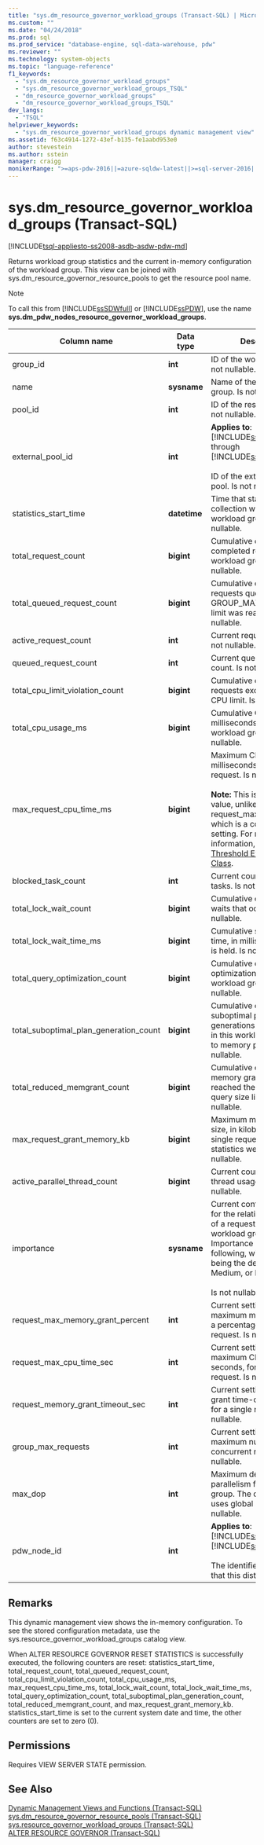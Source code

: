 ```yaml
---
title: "sys.dm_resource_governor_workload_groups (Transact-SQL) | Microsoft Docs"
ms.custom: ""
ms.date: "04/24/2018"
ms.prod: sql
ms.prod_service: "database-engine, sql-data-warehouse, pdw"
ms.reviewer: ""
ms.technology: system-objects
ms.topic: "language-reference"
f1_keywords: 
  - "sys.dm_resource_governor_workload_groups"
  - "sys.dm_resource_governor_workload_groups_TSQL"
  - "dm_resource_governor_workload_groups"
  - "dm_resource_governor_workload_groups_TSQL"
dev_langs: 
  - "TSQL"
helpviewer_keywords: 
  - "sys.dm_resource_governor_workload_groups dynamic management view"
ms.assetid: f63c4914-1272-43ef-b135-fe1aabd953e0
author: stevestein
ms.author: sstein
manager: craigg
monikerRange: ">=aps-pdw-2016||=azure-sqldw-latest||>=sql-server-2016||=sqlallproducts-allversions||>=sql-server-linux-2017||=azuresqldb-mi-current"
---
```

# sys.dm_resource_governor_workload_groups (Transact-SQL)
[!INCLUDE[tsql-appliesto-ss2008-asdb-asdw-pdw-md](../../includes/tsql-appliesto-ss2008-all-md.md)]

  Returns workload group statistics and the current in-memory configuration of the workload group. This view can be joined with sys.dm_resource_governor_resource_pools to get the resource pool name.  
  
> [!NOTE]  
>  To call this from [!INCLUDE[ssSDWfull](../../includes/sssdwfull-md.md)] or [!INCLUDE[ssPDW](../../includes/sspdw-md.md)], use the name **sys.dm_pdw_nodes_resource_governor_workload_groups**.  
  
|Column name|Data type|Description|  
|-----------------|---------------|-----------------|  
|group_id|**int**|ID of the workload group. Is not nullable.|  
|name|**sysname**|Name of the workload group. Is not nullable.|  
|pool_id|**int**|ID of the resource pool. Is not nullable.|  
|external_pool_id|**int**|**Applies to**: [!INCLUDE[ssSQL15](../../includes/sssql15-md.md)] through [!INCLUDE[ssCurrent](../../includes/sscurrent-md.md)].<br /><br /> ID of the external resource pool. Is not nullable.|  
|statistics_start_time|**datetime**|Time that statistics collection was reset for the workload group. Is not nullable.|  
|total_request_count|**bigint**|Cumulative count of completed requests in the workload group. Is not nullable.|  
|total_queued_request_count|**bigint**|Cumulative count of requests queued after the GROUP_MAX_REQUESTS limit was reached. Is not nullable.|  
|active_request_count|**int**|Current request count. Is not nullable.|  
|queued_request_count|**int**|Current queued request count. Is not nullable.|  
|total_cpu_limit_violation_count|**bigint**|Cumulative count of requests exceeding the CPU limit. Is not nullable.|  
|total_cpu_usage_ms|**bigint**|Cumulative CPU usage, in milliseconds, by this workload group. Is not nullable.|  
|max_request_cpu_time_ms|**bigint**|Maximum CPU usage, in milliseconds, for a single request. Is not nullable.<br /><br /> **Note:** This is a measured value, unlike request_max_cpu_time_sec, which is a configurable setting. For more information, see [CPU Threshold Exceeded Event Class](../../relational-databases/event-classes/cpu-threshold-exceeded-event-class.md).|  
|blocked_task_count|**int**|Current count of blocked tasks. Is not nullable.|  
|total_lock_wait_count|**bigint**|Cumulative count of lock waits that occurred. Is not nullable.|  
|total_lock_wait_time_ms|**bigint**|Cumulative sum of elapsed time, in milliseconds, a lock is held. Is not nullable.|  
|total_query_optimization_count|**bigint**|Cumulative count of query optimizations in this workload group. Is not nullable.|  
|total_suboptimal_plan_generation_count|**bigint**|Cumulative count of suboptimal plan generations that occurred in this workload group due to memory pressure. Is not nullable.|  
|total_reduced_memgrant_count|**bigint**|Cumulative count of memory grants that reached the maximum query size limit. Is not nullable.|  
|max_request_grant_memory_kb|**bigint**|Maximum memory grant size, in kilobytes, of a single request since the statistics were reset. Is not nullable.|  
|active_parallel_thread_count|**bigint**|Current count of parallel thread usage. Is not nullable.|  
|importance|**sysname**|Current configuration value for the relative importance of a request in this workload group. Importance is one of the following, with Medium being the default: Low, Medium, or High.<br /><br /> Is not nullable.|  
|request_max_memory_grant_percent|**int**|Current setting for the maximum memory grant, as a percentage, for a single request. Is not nullable.|  
|request_max_cpu_time_sec|**int**|Current setting for maximum CPU use limit, in seconds, for a single request. Is not nullable.|  
|request_memory_grant_timeout_sec|**int**|Current setting for memory grant time-out, in seconds, for a single request. Is not nullable.|  
|group_max_requests|**int**|Current setting for the maximum number of concurrent requests. Is not nullable.|  
|max_dop|**int**|Maximum degree of parallelism for the workload group. The default value, 0, uses global settings. Is not nullable.|  
|pdw_node_id|**int**|**Applies to**: [!INCLUDE[ssSDWfull](../../includes/sssdwfull-md.md)], [!INCLUDE[ssPDW](../../includes/sspdw-md.md)]<br /><br /> The identifier for the node that this distribution is on.|  
  
## Remarks  
 This dynamic management view shows the in-memory configuration. To see the stored configuration metadata, use the sys.resource_governor_workload_groups catalog view.  
  
 When ALTER RESOURCE GOVERNOR RESET STATISTICS is successfully executed, the following counters are reset: statistics_start_time, total_request_count, total_queued_request_count, total_cpu_limit_violation_count, total_cpu_usage_ms, max_request_cpu_time_ms, total_lock_wait_count, total_lock_wait_time_ms, total_query_optimization_count, total_suboptimal_plan_generation_count, total_reduced_memgrant_count, and max_request_grant_memory_kb. statistics_start_time is set to the current system date and time, the other counters are set to zero (0).  
  
## Permissions  
 Requires VIEW SERVER STATE permission.  
  
## See Also  
 [Dynamic Management Views and Functions &#40;Transact-SQL&#41;](~/relational-databases/system-dynamic-management-views/system-dynamic-management-views.md)   
 [sys.dm_resource_governor_resource_pools &#40;Transact-SQL&#41;](../../relational-databases/system-dynamic-management-views/sys-dm-resource-governor-resource-pools-transact-sql.md)   
 [sys.resource_governor_workload_groups &#40;Transact-SQL&#41;](../../relational-databases/system-catalog-views/sys-resource-governor-workload-groups-transact-sql.md)   
 [ALTER RESOURCE GOVERNOR &#40;Transact-SQL&#41;](../../t-sql/statements/alter-resource-governor-transact-sql.md)  
  
  



